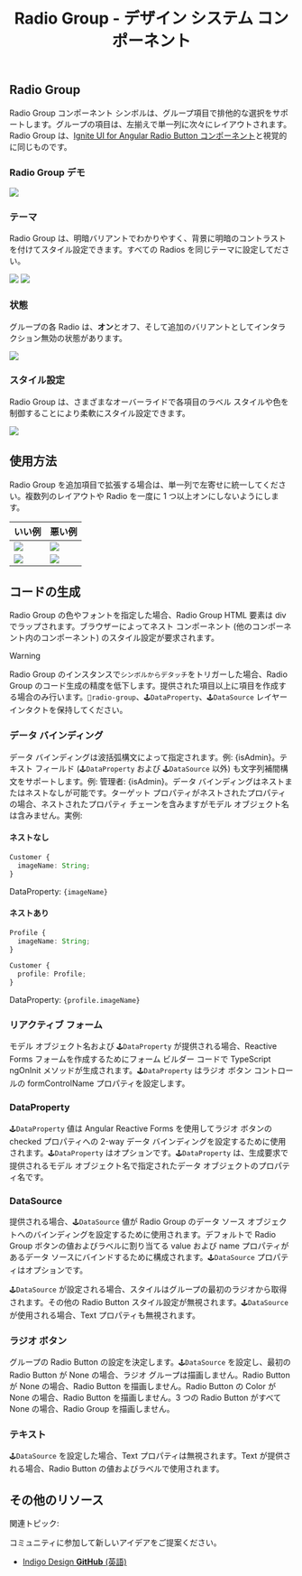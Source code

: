 ﻿---
title: Radio Group -  デザイン システム コンポーネント
_description: Radio Group コンポーネント シンボルは、一連のオプションで排他的な選択のメカニズムを提供します。
_keywords: デザイン システム, Sketch, Ignite UI for Angular, コンポーネント, UI ライブラリ, ウィジェット
_language: ja
---

## Radio Group

Radio Group コンポーネント シンボルは、グループ項目で排他的な選択をサポートします。グループの項目は、左揃えで単一列に次々にレイアウトされます。Radio Group は、[Ignite UI for Angular Radio Button コンポーネント](https://jp.infragistics.com/products/ignite-ui-angular/angular/components/radio_button.html)と視覚的に同じものです。

### Radio Group デモ

![](../images/radiogroup_demo.png)

### テーマ

Radio Group は、明暗バリアントでわかりやすく、背景に明暗のコントラストを付けてスタイル設定できます。すべての Radios を同じテーマに設定してださい。

![](../images/radiogroup_dark.png)
![](../images/radiogroup_light.png)

### 状態

グループの各 Radio は、**オン**とオフ、そして追加のバリアントとしてインタラクション無効の状態があります。

![](../images/radiogroup_states.png)

### スタイル設定

Radio Group は、さまざまなオーバーライドで各項目のラベル スタイルや色を制御することにより柔軟にスタイル設定できます。

![](../images/radiogroup_styling.png)

## 使用方法

Radio Group を追加項目で拡張する場合は、単一列で左寄せに統一してください。複数列のレイアウトや Radio を一度に 1 つ以上オンにしないようにします。

| いい例                                | 悪い例                               |
| --------------------------------- | ----------------------------------- |
| ![](../images/radiogroup_do1.png) | ![](../images/radiogroup_dont1.png) |
| ![](../images/radiogroup_do2.png) | ![](../images/radiogroup_dont2.png) |

## コードの生成

Radio Group の色やフォントを指定した場合、Radio Group HTML 要素は div でラップされます。ブラウザーによってネスト コンポーネント (他のコンポーネント内のコンポーネント) のスタイル設定が要求されます。

> [!WARNING]
> Radio Group のインスタンスで`シンボルからデタッチ`をトリガーした場合、Radio Group のコード生成の精度を低下します。提供された項目以上に項目を作成する場合のみ行います。`🚫radio-group`、`🕹️DataProperty`、`🕹️DataSource` レイヤー インタクトを保持してください。
 
### データ バインディング

データ バインディングは波括弧構文によって指定されます。例: {isAdmin}。テキスト フィールド (`🕹️DataProperty` および `🕹️DataSource` 以外) も文字列補間構文をサポートします。例: 管理者: {isAdmin}。データ バインディングはネストまたはネストなしが可能です。ターゲット プロパティがネストされたプロパティの場合、ネストされたプロパティ チェーンを含みますがモデル オブジェクト名は含みません。実例:

#### ネストなし

```typescript
Customer {
  imageName: String;
}
```
DataProperty: `{imageName}`

#### ネストあり

```typescript
Profile {
  imageName: String;
}

Customer {
  profile: Profile;
}
```
DataProperty: `{profile.imageName}`

### リアクティブ フォーム

モデル オブジェクト名および `🕹️DataProperty` が提供される場合、Reactive Forms フォームを作成するためにフォーム ビルダー コードで TypeScript ngOnInit メソッドが生成されます。`🕹️DataProperty` はラジオ ボタン コントロールの formControlName プロパティを設定します。

### DataProperty

`🕹️DataProperty` 値は Angular Reactive Forms を使用してラジオ ボタンの checked プロパティへの 2-way データ バインディングを設定するために使用されます。`🕹️DataProperty` はオプションです。`🕹️DataProperty` は、生成要求で提供されるモデル オブジェクト名で指定されたデータ オブジェクトのプロパティ名です。

### DataSource

提供される場合、`🕹️DataSource` 値が Radio Group のデータ ソース オブジェクトへのバインディングを設定するために使用されます。デフォルトで Radio Group ボタンの値およびラベルに割り当てる value および name プロパティがあるデータ ソースにバインドするために構成されます。`🕹️DataSource` プロパティはオプションです。

`🕹️DataSource` が設定される場合、スタイルはグループの最初のラジオから取得されます。その他の Radio Button スタイル設定が無視されます。`🕹️DataSource` が使用される場合、Text プロパティも無視されます。

### ラジオ ボタン

グループの Radio Button の設定を決定します。`🕹️DataSource` を設定し、最初の Radio Button が None の場合、ラジオ グループは描画しません。Radio Button が None の場合、Radio Button を描画しません。Radio Button の Color が None の場合、Radio Button を描画しません。3 つの Radio Button がすべて None の場合、Radio Group を描画しません。

### テキスト

`🕹️DataSource` を設定した場合、Text プロパティは無視されます。Text が提供される場合、Radio Button の値およびラベルで使用されます。

## その他のリソース

関連トピック:

コミュニティに参加して新しいアイデアをご提案ください。

- [Indigo Design **GitHub** (英語)](https://github.com/IgniteUI/design-system-docfx)
